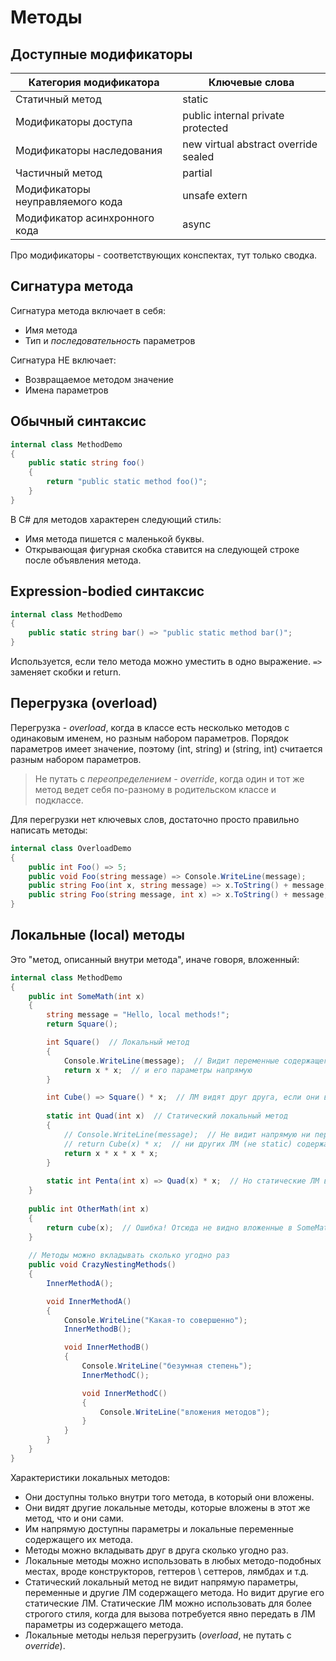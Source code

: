 # Методы

## Доступные модификаторы

| Категория модификатора           | Ключевые слова                       |
| -------------------------------- | ------------------------------------ |
| Статичный метод                  | static                               |
| Модификаторы доступа             | public internal private protected    |
| Модификаторы наследования        | new virtual abstract override sealed |
| Частичный метод                  | partial                              |
| Модификаторы неуправляемого кода | unsafe extern                        |
| Модификатор асинхронного кода    | async                                |

Про модификаторы - соответствующих конспектах, тут только сводка.

## Сигнатура метода

Сигнатура метода включает в себя:

* Имя метода
* Тип и *последовательность* параметров

Сигнатура НЕ включает:

* Возвращаемое методом значение
* Имена параметров

## Обычный синтаксис

```c#
internal class MethodDemo
{
    public static string foo()
    {
        return "public static method foo()";
    }
}
```

В C# для методов характерен следующий стиль:

* Имя метода пишется с маленькой буквы.
* Открывающая фигурная скобка ставится на следующей строке после объявления метода.

## Expression-bodied синтаксис

```c#
internal class MethodDemo
{
    public static string bar() => "public static method bar()";
}
```

Используется, если тело метода можно уместить в одно выражение. `=>` заменяет скобки и return.

## Перегрузка (overload)

Перегрузка - *overload*, когда в классе есть несколько методов с одинаковым именем, но разным набором параметров. Порядок параметров имеет значение, поэтому (int, string) и (string, int) считается разным набором параметров.

> Не путать с *переопределением - override*, когда один и тот же метод ведет себя по-разному в родительском классе и подклассе.

Для перегрузки нет ключевых слов, достаточно просто правильно написать методы:

```c#
internal class OverloadDemo
{
    public int Foo() => 5;
    public void Foo(string message) => Console.WriteLine(message);
    public string Foo(int x, string message) => x.ToString() + message;
    public string Foo(string message, int x) => x.ToString() + message;  // Ok, т.к. порядок разный
}
```

## Локальные (local) методы

Это "метод, описанный внутри метода", иначе говоря, вложенный:

```c#
internal class MethodDemo
{
    public int SomeMath(int x)
    {
        string message = "Hello, local methods!";
        return Square();

        int Square()  // Локальный метод
        {
            Console.WriteLine(message);  // Видит переменные содержащего метода
            return x * x;  // и его параметры напрямую
        }

        int Cube() => Square() * x;  // ЛМ видят друг друга, если они вложены в один и тот же метод
        
        static int Quad(int x)  // Статический локальный метод
        {
            // Console.WriteLine(message);  // Не видит напрямую ни переменных, ни параметров,
            // return Cube(x) * x;  // ни других ЛМ (не static) содержащего метода
            return x * x * x * x;
        }
        
        static int Penta(int x) => Quad(x) * x;  // Но статические ЛМ видят другие статические ЛМ
    }
    
    public int OtherMath(int x)
    {
        return cube(x);  // Ошибка! Отсюда не видно вложенные в SomeMath() методы
    }
    
    // Методы можно вкладывать сколько угодно раз
    public void CrazyNestingMethods()
    {
        InnerMethodA();

        void InnerMethodA()
        {
            Console.WriteLine("Какая-то совершенно");
            InnerMethodB();

            void InnerMethodB()
            {
                Console.WriteLine("безумная степень");
                InnerMethodC();

                void InnerMethodC()
                {
                    Console.WriteLine("вложения методов");
                }
            }
        }
    }
}
```

Характеристики локальных методов:

* Они доступны только внутри того метода, в который они вложены.
* Они видят другие локальные методы, которые вложены в этот же метод, что и они сами.
* Им напрямую доступны параметры и локальные переменные содержащего их метода.
* Методы можно вкладывать друг в друга сколько угодно раз.
* Локальные методы можно использовать в любых методо-подобных местах, вроде конструкторов, геттеров \ сеттеров, лямбдах и т.д.
* Статический локальный метод не видит напрямую параметры, переменные и другие ЛМ содержащего метода. Но видит другие его статические ЛМ. Статические ЛМ можно использовать для более строгого стиля, когда для вызова потребуется явно передать в ЛМ параметры из содержащего метода.
* Локальные методы нельзя перегрузить (*overload*, не путать с *override*).